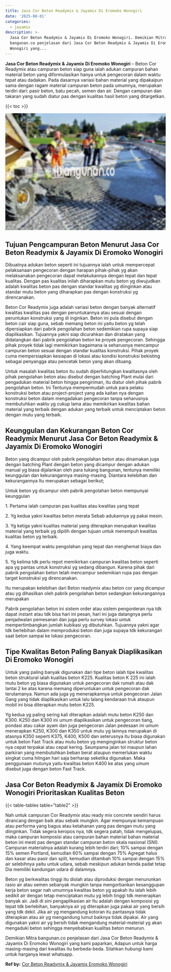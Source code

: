 ```yaml
---
title: Jasa Cor Beton Readymix & Jayamix Di Eromoko Wonogiri
date: '2025-08-01'
categories:
  - jayamix
description: >-
  Jasa Cor Beton Readymix & Jayamix Di Eromoko Wonogiri. Demikian Mitra
  bangunan.co penjelasan dari Jasa Cor Beton Readymix & Jayamix Di Eromoko
  Wonogiri yang...
---
```


**Jasa Cor Beton Readymix & Jayamix Di Eromoko Wonogiri** – Beton Cor Readymix atau campuran beton siap guna ialah adukan campuran bahan material beton yang diformulasikan hanya untuk pengecoran dalam waktu tepat atau dadakan. Pada dasarnya variasi bahan material yang dipakaipun sama dengan ragam material campuran beton pada umumnya, merupakan terdiri dari: pasir beton, batu pecah, semen dan air. Dengan campuran dan takaran yang sudah diatur pas dengan kualitas hasil beton yang ditargetkan.

{{< toc >}}

![Jasa Cor Beton Readymix & Jayamix Di Eromoko Wonogiri](/images/jasa-cor-readymix-40.png)

## Tujuan Pengcampuran Beton Menurut Jasa Cor Beton Readymix & Jayamix Di Eromoko Wonogiri

Dibuatnya adukan beton seperti ini tujuannya ialah untuk mempercepat pelaksanaan pengecoran dengan harapan pihak-pihak yg akan melaksanakan pengecoran dapat melakukannya dengan tepat dan tepat kualitas. Dengan pas kualitas inilah diharapkan mutu beton yg diwujudkan adalah kwalitas beton pas dengan standar kwalitas yg diinginkan atau standar mutu beton yang diharapkan pas dengan konstruksi yg direncanakan.

Beton Cor Readymix juga adalah variasi beton dengan banyak alternatif kwalitas kwalitas pas dengan peruntukannya atau sesuai dengan peruntukan konstruksi yang di inginkan. Beton ini pula disebut dengan beton cair siap guna, sebab memang beton ini yaitu beton yg telah dipersiapkan dari pabrik pengolahan beton sedemikian rupa supaya siap diaplikasikan. Tujuannya yakni siap dicurahkan dan diratakan yang didatangkan dari pabrik pengolahan beton ke proyek pengecoran. Sehingga pihak proyek tidak lagi memikirkan bagaimana ia seharusnya mencampur campuran beton sesuai dengan standar kualitas konstruksi. Pihak proyek cuma mempersiapkan kesiapan di lokasi atau kondisi konstruksi bekisting sebagai penyangga atau pencetak beton yang akan dituang.

Untuk masalah kwalitas beton itu sudah diperhitungkan kwalitasnya oleh pihak pengolahan beton atau disebut dengan batching Plant mulai dari pengadukan material beton hingga pengiriman, itu diatur oleh pihak pabrik pengolahan beton. Ini Tentunya mempermudah untuk para pelaku konstruksi beton atau project-project yang ada kaitan nya dengan konstruksi beton dalam mengadakan pengecoran tanpa seharusnya membutuhkan waktu yg cukup lama atau memikirkan kwalitas bahan material yang terbaik dengan adukan yang terbaik untuk menciptakan beton dengan mutu yang terbaik.

## Keunggulan dan Kekurangan Beton Cor Readymix Menurut Jasa Cor Beton Readymix & Jayamix Di Eromoko Wonogiri

Beton yang dicampur oleh pabrik pengolahan beton atau dinamakan juga dengan batching Plant dengan beton yang dicampur dengan adukan manual yg biasa dijalankan oleh para tukang bangunan, tentunya memiliki keunggulan dan kekurangannya masing-masing. Diantara kelebihan dan kekurangannya Itu merupakan sebagai berikut;

Untuk beton yg dicampur oleh pabrik pengolahan beton mempunyai keunggulan

1\. Pertama ialah campuran pas kualitas atau kwalitas yang tepat

2\. Yg kedua yakni kwalitas beton merata Sebab adukannya yg pakai mesin.

3\. Yg ketiga yakni kualitas material yang diterapkan merupakan kwalitas material yang terbaik yg dipilih dengan tujuan untuk menempuh kwalitas kualitas beton yg terbaik.

4\. Yang keempat waktu pengolahan yang tepat dan menghemat biaya dan juga waktu.

5\. Yg kelima tdk perlu repot memikirkan campuran kwalitas beton seperti apa yg pantas untuk konstruksi yg sedang dibangun. Karena pihak dari pabrik pengolahan beton telah mencampur sedemikian rupa pas dengan target konstruksi yg direncanakan.

Itu merupakan kelebihan dari Beton readymix atau beton cor yang dicampur atau yg dihasilkan oleh pabrik pengolahan beton sedangkan kekurangannya merupakan

Pabrik pengolahan beton ini sistem order atau sistem pengorderan nya tdk dapat instant atau tdk bisa hari ini pesan, hari ini juga datangnya perlu penjadwalan pemesanan dan juga perlu survey lokasi untuk mempertimbangkan jumlah kubikasi yg dibutuhkan. Tujuannya yakni agar tdk berlebihan dalam memproduksi beton dan juga supaya tdk kekurangan saat beton sampai ke lokasi pengecoran.

## Tipe Kwalitas Beton Paling Banyak Diaplikasikan Di Eromoko Wonogiri

Untuk yang paling banyak digunakan dari tipe beton ialah tipe kwalitas beton struktural ialah kualitas beton K225. Kualitas beton K 225 ini ialah mutu beton yg biasa digunakan untuk pengecoran dak rumah atau dak lantai 2 ke atas karena memang diperuntukan untuk pengecoran dak terutamanya. Namun ada juga yg menerapkannya untuk pengecoran Jalan Gang yang tidak diaplikasikan untuk lalu lalang kendaraan truk ataupun mobil ini bisa diterapkan mutu beton K225.

Yg kedua yg paling sering kali diterapkan adalah mutu beton K250 dan K300. K250 dan K300 ini umum diaplikasikan untuk pengecoran tiang, pondasi atau cakar ayam dan juga pengecoran Jalan pedesaan ini umum menerapkan K250, K300 dan K350 untuk mutu yg lainnya merupakan di atasnya K350 seperti K375, K400, K500 dan seterusnya itu biasa digunakan untuk beton Fast Track atau mutu beton yg menginginkan struktur beton nya cepat terpakai atau cepat kering. Seumpama jalan tol maupun lahan parkiran yang membutuhkan beban berat ataupun memerlukan waktu singkat cuma hitngan hari saja berharap seketika digunakan. Maka penggunaan mutunya yaitu kwalitas beton K400 ke atas yang umum disebut juga dengan beton Fast Track.

## Jasa Cor Beton Readymix & Jayamix Di Eromoko Wonogiri Prioritaskan Kualitas Beton

{{< table-tables table="table2" >}}

Nah untuk campuran Cor Readymix atau ready mix concrete sendiri harus dirancang dengan baik atau sebaik mungkin. Agar mempunyai kemampuan atau performa yang bagus atau ketahanan yang pas dengan mutu yang diinginkan. Tidak segera keropos nya, tdk segera patah, tidak mengelupas, maka campuran komposisi atau campuran bahan material bahan material beton ini mesti pas dengan standar campuran beton skala nasional (SNI). Campuran materialnya adalah kurang lebih terdiri dari; 10% sampai dengan 15% semen Portland, kemudian 60% sampai dengan 75% Agregat halus dan kasar atau pasir dan split, kemudian ditambah 10% sampai dengan 15% air selebihnya yaitu untuk udara, sebab meskipun adukan benda padat tetap Dia memiliki kandungan udara di dalamnya.

Beton yg berkwalitas tinggi itu diolah atau diproduksi dengan menurunkan rasio air atau semen sebanyak mungkin tanpa mengorbankan kesanggupan kerja beton segar nah umumnya kwalitas beton yg apakah itu ialah lebih sedikit air dengan tetap menciptakan mutu yg lebih tinggi tdk menerapkan banyak air. Jadi di sini pengaplikasian air Itu adalah dengan komposisi yg tepat tdk berlebihan, banyaknya air yg diterapkan juga pakai air yang bersih yang tdk dekil. Jika air yg mengandung kotoran itu pantasnya tidak diterapkan atau air yg mengandung lumut baiknya tidak dipakai. Air yang digunakan yakni air yg bersih tidak mengandung material-material yg akan mengaduki beton sehingga menyebabkan kualitas beton menurun.

Demikian Mitra bangunan.co penjelasan dari Jasa Cor Beton Readymix & Jayamix Di Eromoko Wonogiri yang kami paparkan, Adapun untuk harga masing-masing dari kwalitas itu berbeda-beda. Silahkan hubungi kami untuk harganya lewat whatsapp.

**Ref by:** [Cor Beton Readymix & Jayamix Eromoko Wonogiri](https://id.wikipedia.org/wiki/Cor)
